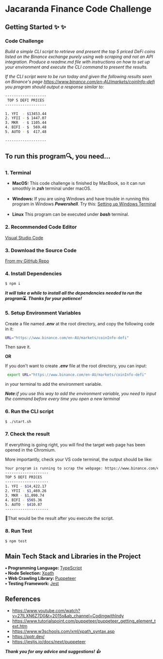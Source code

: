 # Jacaranda Finance Code Challenge

## Getting Started ✨ :sparkles:

### Code Challenge
<i>Build a simple CLI script to retrieve and present the top 5 priced DeFi coins listed on the Binance exchange purely using web scraping and not an API integration. Produce a readme.md file with instructions on how to set up your environment and execute the CLI command to present the results.

If the CLI script were to be run today and given the following results seen on Binance's page https://www.binance.com/en-AU/markets/coinInfo-defi you program should output a response similar to:</i>

```bash
-------------------
 TOP 5 DEFI PRICES
-------------------

1. YFI  - $13453.44
2. YFII - $ 1447.07
3. MKR  - $ 1105.44
4. BIFI - $  569.48
5. AUTO - $  417.48

-------------------
```
## To run this program:mag:, you need...

### 1. Terminal
- <b>MacOS:</b> This code challenge is finished by MacBook, so it can run smoothly in <b><i>zsh</i></b> terminal under macOS.<br><br>
- <b>Windows:</b> If you are using Windows and have trouble in running this program in Windows <b><i>Powershell</i></b>. Try this: [Setting up Windows Terminal](https://theflying.dev/digital-garden/setting-up-windows-terminal/)<br><br>
- <b>Linux</b> This program can be executed under <b><i>bash</i></b> terminal.

### 2. Recommended Code Editor
[Visual Studio Code](https://www.figma.com/file/EMfRYJpL3DN3Dalde3iAYh/basketball-canva-hifi?node-id=1%3A2392)

### 3. Download the Source Code
[From my GitHub Repo](https://github.com/Jzeva/Jacaranda_Code_Challenge)

### 4. Install Dependencies

```bash
$ npm i
```
<i><b>It will take a while to install all the dependencies needed to run the program</i>:hourglass:. <i>Thanks for your patience!</b></i>

### 5. Setup Environment Variables
Create a file named <i><b>.env</b></i> at the root directory, and copy the following code in it:
```bash
URL="https://www.binance.com/en-AU/markets/coinInfo-defi"
```
Then save it.

<b>OR</b>

If you don't want to create <i><b>.env</b></i> file at the root directory, you can input:
```bash
 export URL="https://www.binance.com/en-AU/markets/coinInfo-defi"
```
in your terminal to add the environment variable.

<i><b>Note</b></i>:<i>if you use this way to add the environment variable, you need to input the command before every time you open a new terminal</i>

### 6. Run the CLI script

```bash
$ ./start.sh
```
### 7. Check the result

If everything is going right, you will find the target web page has been opened in the Chromium.

More importantly, check your VS code terminal, the output should be like:
```bash
Your program is running to scrap the webpage: https://www.binance.com/en-AU/markets/coinInfo-defi
--------------------
TOP 5 DEFI PRICES
--------------------
1. YFI - $14,422.17
2. YFII - $1,469.26
3. MKR - $1,090.74
4. BIFI - $565.36
5. AUTO - $410.87
--------------------
```
:dart:That would be the result after you execute the script.

### 8. Run Test

```bash
$ npm test
```

## Main Tech Stack and Libraries in the Project
<b>• Programming Language:  </b> [TypeScript](https://www.typescriptlang.org/)<br>
<b>• Node Selection:  </b> [Xpath](https://www.w3schools.com/xml/xpath_syntax.asp)<br>
 <b>• Web Crawling Library: </b> [Puppeteer](https://pptr.dev/)<br>
  <b>• Testing Framework: </b>[Jest](https://jestjs.io/)
</table>

## References
 - https://www.youtube.com/watch?v=27ILXN6Z7D0&t=2015s&ab_channel=CodingwithIndy
 - https://www.tutorialspoint.com/puppeteer/puppeteer_getting_element_text.htm
 - https://www.w3schools.com/xml/xpath_syntax.asp
 - https://pptr.dev/
 - https://jestjs.io/docs/next/puppeteer

<i><b>Thank you for any advice and suggestions! :thumbsup:
</b></i> 